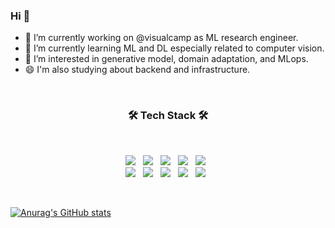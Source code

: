 ### Hi 👋 
- 🔭 I’m currently working on @visualcamp as ML research engineer.
- 🌱 I’m currently learning ML and DL especially related to computer vision.
- 🤔 I’m interested in generative model, domain adaptation, and MLops.
- 😄 I'm also studying about backend and infrastructure.

</br>
<h3 align="center"><b>🛠 Tech Stack 🛠</b></h3>
</br>
<p align="center">
<img src="https://img.shields.io/badge/python-3776AB?style=flat-square&logo=python&logoColor=white"/></a> &nbsp
<img src="https://img.shields.io/badge/tensorflow-FF6F00?style=flat-square&logo=tensorflow&logoColor=white"/></a> &nbsp
<img src="https://img.shields.io/badge/pytorch-EE4C2C?style=flat-square&logo=pytorch&logoColor=white"/></a> &nbsp
<img src="https://img.shields.io/badge/linux-FCC624?style=flat-square&logo=linux&logoColor=black"/></a> &nbsp
<img src="https://img.shields.io/badge/docker-2496ED?style=flat-square&logo=docker&logoColor=white"/></a> &nbsp
<br/>
<img src="https://img.shields.io/badge/HTML5-E34F26?style=flat-square&logo=HTML5&logoColor=white"/></a> &nbsp
<img src="https://img.shields.io/badge/CSS3-1572B6?style=flat-square&logo=CSS3&logoColor=white"/></a> &nbsp
<img src="https://img.shields.io/badge/JavaScript-F7DF1E?style=flat-square&logo=JavaScript&logoColor=white"/></a> &nbsp
<!-- <img src="https://img.shields.io/badge/Node.js-339933?style=flat-square&logo=Node.js&logoColor=white"/></a> &nbsp -->
<!-- <img src="https://img.shields.io/badge/Android-3DDC84?style=flat-square&logo=Android&logoColor=white"/></a> &nbsp -->
<!-- <img src="https://img.shields.io/badge/MongoDB-47A248?style=flat-square&logo=MongoDB&logoColor=white"/></a> &nbsp  -->
<!-- <img src="https://img.shields.io/badge/MySQL-4479A1?style=flat-square&logo=MySQL&logoColor=white"/></a> &nbsp  -->
<img src="https://img.shields.io/badge/c++-00599C?style=flat-square&logo=c%2B%2B&logoColor=white"/></a> &nbsp 
<img src="https://img.shields.io/badge/django-092E20?style=flat-square&logo=django&logoColor=white"/></a> &nbsp 
<!-- <img src="https://img.shields.io/badge/Amazon AWS-232F3E?style=flat-square&logo=Amazon%20AWS&logoColor=white"/></a> &nbsp  -->
</p>

</br>

[![Anurag's GitHub stats](https://github-readme-stats.vercel.app/api?username=hsh-dev)](https://github.com/anuraghazra/github-readme-stats)
<!--
**hsh-dev/hsh-dev** is a ✨ _special_ ✨ repository because its `README.md` (this file) appears on your GitHub profile.

Here are some ideas to get you started:

- 👯 I’m looking to collaborate on ...
- 🤔 I’m looking for help with ...
- 💬 Ask me about ...
- 📫 How to reach me: ...
- 😄 Pronouns: ...
- ⚡ Fun fact: ...
-->
